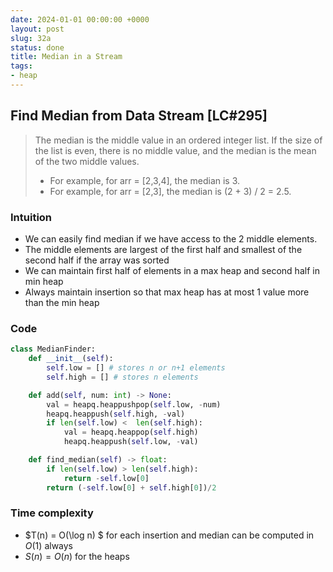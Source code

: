 ```yaml
---
date: 2024-01-01 00:00:00 +0000
layout: post
slug: 32a
status: done
title: Median in a Stream
tags:
- heap
---
```


## Find Median from Data Stream [LC#295]
> The median is the middle value in an ordered integer list. If the size of the list is even, there is no middle value, and the median is the mean of the two middle values.
> - For example, for arr = [2,3,4], the median is 3.
> - For example, for arr = [2,3], the median is (2 + 3) / 2 = 2.5.

### Intuition
- We can easily find median if we have access to the 2 middle elements. 
- The middle elements are largest of the first half and smallest of the second half if the array was sorted
- We can maintain first half of elements in a max heap and second half in min heap
- Always maintain insertion so that max heap has at most 1 value more than the min heap

### Code
```python
class MedianFinder:
    def __init__(self):
        self.low = [] # stores n or n+1 elements
        self.high = [] # stores n elements

    def add(self, num: int) -> None:
        val = heapq.heappushpop(self.low, -num)
        heapq.heappush(self.high, -val)
        if len(self.low) <  len(self.high):
            val = heapq.heappop(self.high)
            heapq.heappush(self.low, -val)

    def find_median(self) -> float:
        if len(self.low) > len(self.high):
            return -self.low[0]
        return (-self.low[0] + self.high[0])/2
```

### Time complexity
- $T(n) = O(\log n) $ for each insertion and median can be computed in $O(1)$ always
- $S(n) = O(n)$ for the heaps